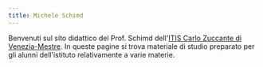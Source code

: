 ```yaml
---
title: Michele Schimd
---
```

Benvenuti sul sito didattico del Prof. Schimd dell'[ITIS Carlo Zuccante di
Venezia-Mestre](https://www.itiszuccante.edu.it/). In queste pagine si trova
materiale di studio preparato per gli alunni dell'istituto relativamente a
varie materie.


